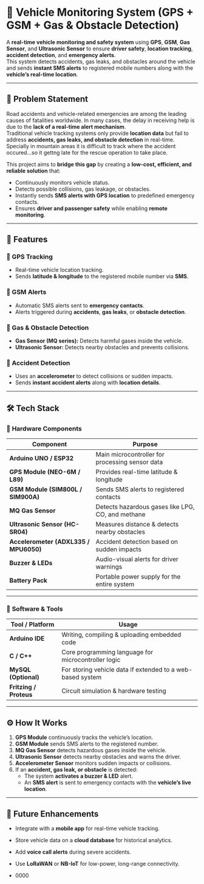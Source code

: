 # 🚗 Vehicle Monitoring System (GPS + GSM + Gas & Obstacle Detection)

A **real-time vehicle monitoring and safety system** using **GPS**, **GSM**, **Gas Sensor**, and **Ultrasonic Sensor** to ensure **driver safety**, **location tracking**, **accident detection**, and **emergency alerts**.  
This system detects accidents, gas leaks, and obstacles around the vehicle and sends **instant SMS alerts** to registered mobile numbers along with the **vehicle’s real-time location**.

---

## 📝 Problem Statement

Road accidents and vehicle-related emergencies are among the leading causes of fatalities worldwide. In many cases, the delay in receiving help is due to the **lack of a real-time alert mechanism**.  
Traditional vehicle tracking systems only provide **location data** but fail to address **accidents, gas leaks, and obstacle detection** in real-time. Specially in mountain areas it is difficult to track where the accident occured...so it gettng late for the rescue operation to take place.

This project aims to **bridge this gap** by creating a **low-cost, efficient, and reliable solution** that:
- Continuously monitors vehicle status.
- Detects possible collisions, gas leakage, or obstacles.
- Instantly sends **SMS alerts with GPS location** to predefined emergency contacts.
- Ensures **driver and passenger safety** while enabling **remote monitoring**.

---

## 📌 Features

### 📍 GPS Tracking
- Real-time vehicle location tracking.
- Sends **latitude & longitude** to the registered mobile number via **SMS**.

### 📡 GSM Alerts
- Automatic SMS alerts sent to **emergency contacts**.
- Alerts triggered during **accidents**, **gas leaks**, or **obstacle detection**.

### 🛑 Gas & Obstacle Detection
- **Gas Sensor (MQ series):** Detects harmful gases inside the vehicle.
- **Ultrasonic Sensor:** Detects nearby obstacles and prevents collisions.

### 🚨 Accident Detection
- Uses an **accelerometer** to detect collisions or sudden impacts.
- Sends **instant accident alerts** along with **location details**.

---

## 🛠 Tech Stack

### 🔹 **Hardware Components**
| Component | Purpose |
|----------|-------------------------------------------|
| **Arduino UNO / ESP32** | Main microcontroller for processing sensor data |
| **GPS Module (NEO-6M / L89)** | Provides real-time latitude & longitude |
| **GSM Module (SIM800L / SIM900A)** | Sends SMS alerts to registered contacts |
| **MQ Gas Sensor** | Detects hazardous gases like LPG, CO, and methane |
| **Ultrasonic Sensor (HC-SR04)** | Measures distance & detects nearby obstacles |
| **Accelerometer (ADXL335 / MPU6050)** | Accident detection based on sudden impacts |
| **Buzzer & LEDs** | Audio-visual alerts for driver warnings |
| **Battery Pack** | Portable power supply for the entire system |

---

### 🔹 **Software & Tools**
| Tool / Platform | Usage |
|-----------------|-----------------------------|
| **Arduino IDE** | Writing, compiling & uploading embedded code |
| **C / C++** | Core programming language for microcontroller logic |
| **MySQL (Optional)** | For storing vehicle data if extended to a web-based system |
| **Fritzing / Proteus** | Circuit simulation & hardware testing |

---

## ⚙️ How It Works

1. **GPS Module** continuously tracks the vehicle’s location.
2. **GSM Module** sends SMS alerts to the registered number.
3. **MQ Gas Sensor** detects hazardous gases inside the vehicle.
4. **Ultrasonic Sensor** detects nearby obstacles and warns the driver.
5. **Accelerometer Sensor** monitors sudden impacts or collisions.
6. If an **accident, gas leak, or obstacle** is detected:
   - The system **activates a buzzer & LED** alert.
   - An **SMS alert** is sent to emergency contacts with the **vehicle’s live location**.

---

## 🎯 Future Enhancements
- Integrate with a **mobile app** for real-time vehicle tracking.
- Store vehicle data on a **cloud database** for historical analytics.
- Add **voice call alerts** during severe accidents.
- Use **LoRaWAN** or **NB-IoT** for low-power, long-range connectivity.

- 0000

